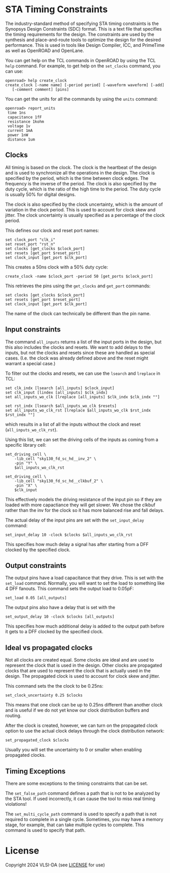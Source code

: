 # STA Timing Constraints

The industry-standard method of specifying STA timing constraints is the
Synopsys Design Constraints (SDC) format. This is a text file that specifies
the timing requirements for the design. The constraints are used by the
synthesis and place-and-route tools to optimize the design for the desired
performance. This is used in tools like Design Compiler, ICC, and PrimeTime as
well as OpenROAD and OpenLane.

You can get help on the TCL commands in OpenROAD by using the TCL `help` command.
For example, to get help on the `set_clocks` command, you can use:
```
openroad> help create_clock
create_clock [-name name] [-period period] [-waveform waveform] [-add]
   [-comment comment] [pins]
```

You can get the units for all the commands by using the `units` command:
```
openroad> report_units
 time 1ns
 capacitance 1fF
 resistance 1kohm
 voltage 1v
 current 1mA
 power 1nW
 distance 1um
```



## Clocks

All timing is based on the clock. The clock is the heartbeat of the design and
is used to synchronize all the operations in the design. The clock is specified
by the period, which is the time between clock edges. The frequency is the
inverse of the period. The clock is also specified by the duty cycle, which is
the ratio of the high time to the period. The duty cycle is usually 50% for
digital designs.

The clock is also specified by the clock uncertainty, which is the amount of
variation in the clock period. This is used to account for clock skew and
jitter. The clock uncertainty is usually specified as a percentage of the clock
period.


This defines our clock and reset port names:
```
set clock_port "clk_i"
set reset_port "rst_n"
set clocks [get_clocks $clock_port]
set resets [get_port $reset_port]
set clock_input [get_port $clk_port]
```
This creates a 50ns clock with a 50% duty cycle:
```
create_clock -name $clock_port -period 50 [get_ports $clock_port]
```
This retrieves the pins using the `get_clocks` and `get_port` commands:
```
set clocks [get_clocks $clock_port]
set resets [get_port $reset_port]
set clock_input [get_port $clk_port]
```

The name of the clock can technically be different than the pin name. 


## Input constraints

The command `all_inputs` returns a list of the input ports in the design, but
this also includes the clocks and resets. We want to add delays to the inputs,
but not the clocks and resets since these are handled as special cases. (I.e.
the clock was already defined above and the reset might warrant a special
case.)

To filter out the clocks and resets, we can use the `lsearch` and `lreplace`
in TCL:
```
set clk_indx [lsearch [all_inputs] $clock_input]
set clk_input [lindex [all_inputs] $clk_indx]
set all_inputs_wo_clk [lreplace [all_inputs] $clk_indx $clk_indx ""]

set rst_indx [lsearch $all_inputs_wo_clk $resets]
set all_inputs_wo_clk_rst [lreplace $all_inputs_wo_clk $rst_indx $rst_indx ""]
```
which results in a list of all the inputs without the clock and reset
(`all_inputs_wo_clk_rst`).

Using this list, we can set the driving cells of the inputs as coming from a specific 
library cell:
```
set_driving_cell \
    -lib_cell "sky130_fd_sc_hd__inv_2" \
    -pin "Y" \
    $all_inputs_wo_clk_rst

set_driving_cell \
    -lib_cell "sky130_fd_sc_hd__clkbuf_2" \
    -pin "X" \
    $clk_input
```
This effectively models the driving resistance of the input pin so if they are
loaded with more capactiance they will get slower. We chose the clkbuf rather
than the inv for the clock so it has more balanced rise and fall delays.

The actual delay of the input pins are set with the `set_input_delay` command:
```
set_input_delay 10 -clock $clocks $all_inputs_wo_clk_rst
```
This specifies how much delay a signal has after starting from a DFF clocked by the
specified clock.

## Output constraints

The output pins have a load capacitance that they drive. This is set with the
`set_load` command. Normally, you will want to set the load to something like 4
DFF fanouts. This command sets the output load to 0.05pF:
```
set_load 0.05 [all_outputs]
```

The output pins also have a delay that is set with the
```
set_output_delay 10 -clock $clocks [all_outputs]
```
This specifies how much additional delay is added to the output path before
it gets to a DFF clocked by the specified clock. 

## Ideal vs propagated clocks

Not all clocks are created equal. Some clocks are ideal and are used to
represent the clock that is used in the design. Other clocks are propagated
clocks that are used to represent the clock that is actually used in the
design. The propagated clock is used to account for clock skew and jitter.

This command sets the the clock to be 0.25ns:
```
set_clock_uncertainty 0.25 $clocks
```
This means that one clock can be up to 0.25ns different than another clock
and is useful if we do not yet know our clock distribution buffers and routing.

After the clock is created, however, we can turn on the propagated clock
option to use the actual clock delays through the clock distribution network:
```
set_propagated_clock $clocks
```
Usually you will set the uncertainty to 0 or smaller when enabling propagated clocks.

## Timing Exceptions

There are some exceptions to the timing constraints that can be set. 

The `set_false_path` command defines a path that is not to be analyzed by the
STA tool. If used incorrectly, it can cause the tool to miss real timing
violations!

The `set_multi_cycle_path` command is used to specify a path that is not
required to complete in a single cycle. Sometimes, you may have a memory stage,
for example, that can take multiple cycles to complete. This command is used to
specify that path.


# License

Copyright 2024 VLSI-DA (see [LICENSE](LICENSE) for use)
